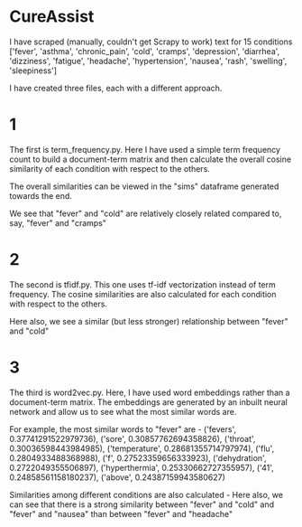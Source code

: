 # CureAssist

I have scraped (manually, couldn't get Scrapy to work) text for 15 conditions ['fever', 'asthma', 'chronic_pain', 'cold', 'cramps', 'depression', 'diarrhea', 'dizziness', 'fatigue', 'headache', 'hypertension', 'nausea', 'rash', 'swelling', 'sleepiness']


I have created three files, each with a different approach.

# 1 

The first is term_frequency.py. Here I have used a simple term frequency count to build a document-term matrix and then calculate the overall cosine similarity of each condition with respect to the others. 

The overall similarities can be viewed in the "sims" dataframe generated towards the end. 

We see that "fever" and "cold" are relatively closely related compared to, say, "fever" and "cramps"

# 2

The second is tfidf.py. This one uses tf-idf vectorization instead of term frequency. The cosine similarities are also calculated for each condition with respect to the others.

Here also, we see a similar (but less stronger) relationship between "fever" and "cold"


# 3

The third is word2vec.py. Here, I have used word embeddings rather than a document-term matrix. The embeddings are generated by an inbuilt neural network and allow us to see what the most similar words are. 

For example, the most similar words to "fever" are - 
('fevers', 0.37741291522979736),
 ('sore', 0.30857762694358826),
 ('throat', 0.30036598443984985),
 ('temperature', 0.28681355714797974),
 ('flu', 0.2804933488368988),
 ('f', 0.27523359656333923),
 ('dehydration', 0.2722049355506897),
 ('hyperthermia', 0.25330662727355957),
 ('41', 0.24858561158180237),
 ('above', 0.24387159943580627)

Similarities among different conditions are also calculated -
Here also, we can see that there is a strong similarity between "fever" and "cold" and "fever" and "nausea" than between "fever" and "headache" 
